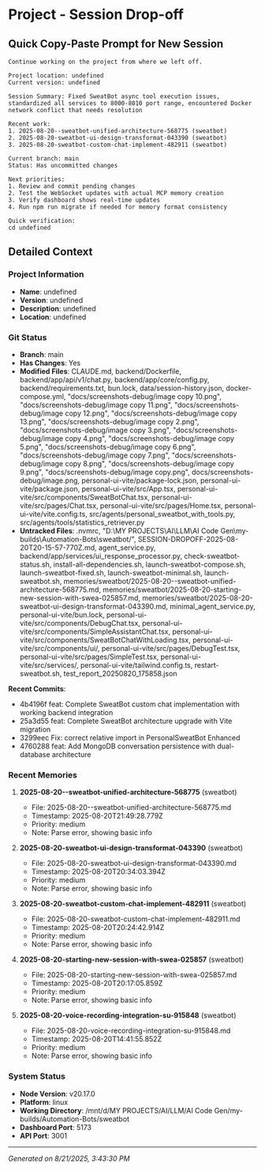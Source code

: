 # Project - Session Drop-off

## Quick Copy-Paste Prompt for New Session

```
Continue working on the project from where we left off.

Project location: undefined
Current version: undefined

Session Summary: Fixed SweatBot async tool execution issues, standardized all services to 8000-8010 port range, encountered Docker network conflict that needs resolution

Recent work:
1. 2025-08-20--sweatbot-unified-architecture-568775 (sweatbot)
2. 2025-08-20-sweatbot-ui-design-transformat-043390 (sweatbot)
3. 2025-08-20-sweatbot-custom-chat-implement-482911 (sweatbot)

Current branch: main
Status: Has uncommitted changes

Next priorities:
1. Review and commit pending changes
2. Test the WebSocket updates with actual MCP memory creation
3. Verify dashboard shows real-time updates
4. Run npm run migrate if needed for memory format consistency

Quick verification:
cd undefined
```

## Detailed Context

### Project Information

- **Name**: undefined
- **Version**: undefined
- **Description**: undefined
- **Location**: undefined

### Git Status

- **Branch**: main
- **Has Changes**: Yes
- **Modified Files**: CLAUDE.md, backend/Dockerfile, backend/app/api/v1/chat.py, backend/app/core/config.py, backend/requirements.txt, bun.lock, data/session-history.json, docker-compose.yml, "docs/screenshots-debug/image copy 10.png", "docs/screenshots-debug/image copy 11.png", "docs/screenshots-debug/image copy 12.png", "docs/screenshots-debug/image copy 13.png", "docs/screenshots-debug/image copy 2.png", "docs/screenshots-debug/image copy 3.png", "docs/screenshots-debug/image copy 4.png", "docs/screenshots-debug/image copy 5.png", "docs/screenshots-debug/image copy 6.png", "docs/screenshots-debug/image copy 7.png", "docs/screenshots-debug/image copy 8.png", "docs/screenshots-debug/image copy 9.png", "docs/screenshots-debug/image copy.png", docs/screenshots-debug/image.png, personal-ui-vite/package-lock.json, personal-ui-vite/package.json, personal-ui-vite/src/App.tsx, personal-ui-vite/src/components/SweatBotChat.tsx, personal-ui-vite/src/pages/Chat.tsx, personal-ui-vite/src/pages/Home.tsx, personal-ui-vite/vite.config.ts, src/agents/personal_sweatbot_with_tools.py, src/agents/tools/statistics_retriever.py
- **Untracked Files**: .nvmrc, "D:\\MY PROJECTS\\AI\\LLM\\AI Code Gen\\my-builds\\Automation-Bots\\sweatbot/", SESSION-DROPOFF-2025-08-20T20-15-57-770Z.md, agent_service.py, backend/app/services/ui_response_processor.py, check-sweatbot-status.sh, install-all-dependencies.sh, launch-sweatbot-compose.sh, launch-sweatbot-fixed.sh, launch-sweatbot-minimal.sh, launch-sweatbot.sh, memories/sweatbot/2025-08-20--sweatbot-unified-architecture-568775.md, memories/sweatbot/2025-08-20-starting-new-session-with-swea-025857.md, memories/sweatbot/2025-08-20-sweatbot-ui-design-transformat-043390.md, minimal_agent_service.py, personal-ui-vite/bun.lock, personal-ui-vite/src/components/DebugChat.tsx, personal-ui-vite/src/components/SimpleAssistantChat.tsx, personal-ui-vite/src/components/SweatBotChatWithLoading.tsx, personal-ui-vite/src/components/ui/, personal-ui-vite/src/pages/DebugTest.tsx, personal-ui-vite/src/pages/SimpleTest.tsx, personal-ui-vite/src/services/, personal-ui-vite/tailwind.config.ts, restart-sweatbot.sh, test_report_20250820_175858.json

**Recent Commits**:
- 4b4196f feat: Complete SweatBot custom chat implementation with working backend integration
- 25a3d55 feat: Complete SweatBot architecture upgrade with Vite migration
- 3299eec Fix: correct relative import in PersonalSweatBot Enhanced
- 4760288 feat: Add MongoDB conversation persistence with dual-database architecture

### Recent Memories

1. **2025-08-20--sweatbot-unified-architecture-568775** (sweatbot)
   - File: 2025-08-20--sweatbot-unified-architecture-568775.md
   - Timestamp: 2025-08-20T21:49:28.779Z
   - Priority: medium
   - Note: Parse error, showing basic info

2. **2025-08-20-sweatbot-ui-design-transformat-043390** (sweatbot)
   - File: 2025-08-20-sweatbot-ui-design-transformat-043390.md
   - Timestamp: 2025-08-20T20:34:03.394Z
   - Priority: medium
   - Note: Parse error, showing basic info

3. **2025-08-20-sweatbot-custom-chat-implement-482911** (sweatbot)
   - File: 2025-08-20-sweatbot-custom-chat-implement-482911.md
   - Timestamp: 2025-08-20T20:24:42.914Z
   - Priority: medium
   - Note: Parse error, showing basic info

4. **2025-08-20-starting-new-session-with-swea-025857** (sweatbot)
   - File: 2025-08-20-starting-new-session-with-swea-025857.md
   - Timestamp: 2025-08-20T20:17:05.859Z
   - Priority: medium
   - Note: Parse error, showing basic info

5. **2025-08-20-voice-recording-integration-su-915848** (sweatbot)
   - File: 2025-08-20-voice-recording-integration-su-915848.md
   - Timestamp: 2025-08-20T14:41:55.852Z
   - Priority: medium
   - Note: Parse error, showing basic info

### System Status

- **Node Version**: v20.17.0
- **Platform**: linux
- **Working Directory**: /mnt/d/MY PROJECTS/AI/LLM/AI Code Gen/my-builds/Automation-Bots/sweatbot
- **Dashboard Port**: 5173
- **API Port**: 3001

---

*Generated on 8/21/2025, 3:43:30 PM*
